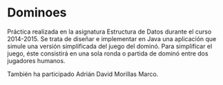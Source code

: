 # Dominoes
Práctica realizada en la asignatura Estructura de Datos durante el curso 2014-2015. Se trata de diseñar e implementar en Java una aplicación que simule una versión simplificada del juego del dominó. Para simplificar el juego, éste consistirá en una sola ronda o partida de dominó entre dos jugadores humanos. 

También ha participado Adrián David Morillas Marco.
